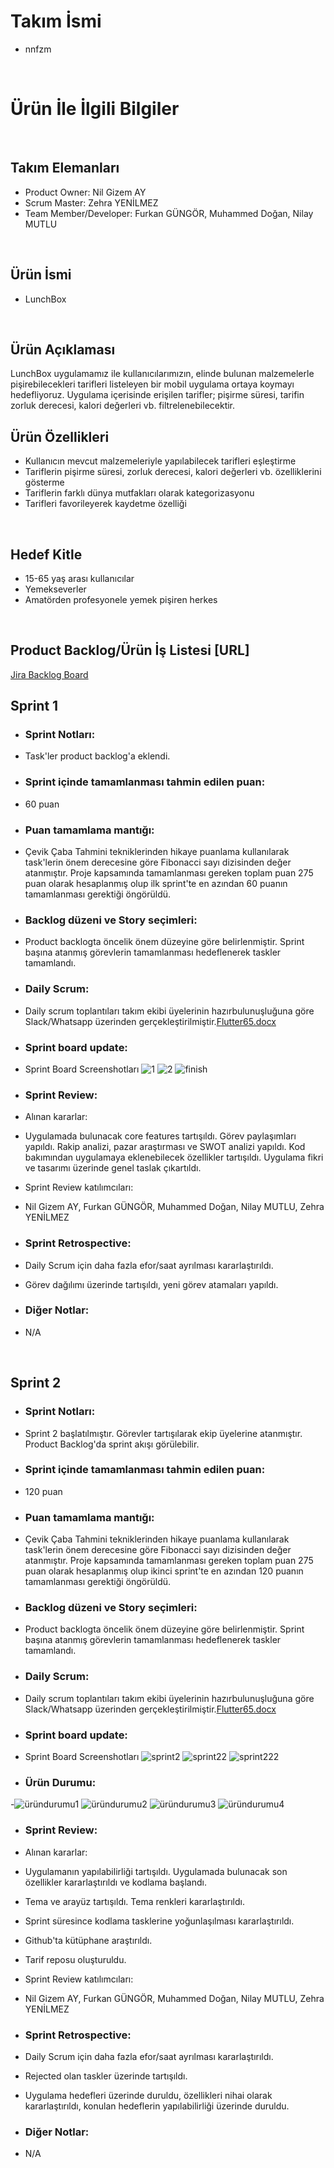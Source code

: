 # Takım İsmi
- nnfzm
<br />

# Ürün İle İlgili Bilgiler
<br />

## Takım Elemanları
- Product Owner: Nil Gizem AY
- Scrum Master: Zehra YENİLMEZ
- Team Member/Developer: Furkan GÜNGÖR, Muhammed Doğan, Nilay MUTLU
<br />

## Ürün İsmi
- LunchBox
<br />

## Ürün Açıklaması
LunchBox uygulamamız ile kullanıcılarımızın, elinde bulunan malzemelerle pişirebilecekleri tarifleri listeleyen bir mobil uygulama ortaya koymayı hedefliyoruz. Uygulama içerisinde erişilen tarifler; pişirme süresi, tarifin zorluk derecesi, kalori değerleri vb. filtrelenebilecektir. 
<br />

## Ürün Özellikleri
- Kullanıcın mevcut malzemeleriyle yapılabilecek tarifleri eşleştirme
- Tariflerin pişirme süresi, zorluk derecesi, kalori değerleri vb. özelliklerini gösterme
- Tariflerin farklı dünya mutfakları olarak kategorizasyonu
- Tarifleri favorileyerek kaydetme özelliği
<br />

## Hedef Kitle
- 15-65 yaş arası kullanıcılar
- Yemekseverler
- Amatörden profesyonele yemek pişiren herkes
<br />

## Product Backlog/Ürün İş Listesi [URL]
[Jira Backlog Board](https://akademi65.atlassian.net/jira/software/projects/LUN/boards/2/backlog)
<br />

## Sprint 1
- ### Sprint Notları: 
- Task'ler product backlog'a eklendi. 
- ### Sprint içinde tamamlanması tahmin edilen puan: 
- 60 puan
- ### Puan tamamlama mantığı: 
- Çevik Çaba Tahmini tekniklerinden hikaye puanlama kullanılarak task'lerin önem derecesine göre Fibonacci sayı dizisinden değer atanmıştır. Proje kapsamında tamamlanması gereken toplam puan 275 puan olarak hesaplanmış olup ilk sprint'te en azından 60 puanın tamamlanması gerektiği öngörüldü.
- ### Backlog düzeni ve Story seçimleri: 
- Product backlogta öncelik önem düzeyine göre belirlenmiştir. Sprint başına atanmış görevlerin tamamlanması hedeflenerek taskler tamamlandı.

- ### Daily Scrum: 
- Daily scrum toplantıları takım ekibi üyelerinin hazırbulunuşluğuna göre Slack/Whatsapp üzerinden gerçekleştirilmiştir.[Flutter65.docx](https://github.com/Flutter65/nnfzm/files/8654311/Flutter65.docx)


- ### Sprint board update: 
- Sprint Board Screenshotları
![1](https://user-images.githubusercontent.com/105171536/167478808-9d12c0b6-a58e-4b76-9a90-b0ae16425de1.PNG)
![2](https://user-images.githubusercontent.com/105171536/167478824-5ee1ca5b-2c7d-4ca1-85ca-ec709cbf98df.PNG)
![finish](https://user-images.githubusercontent.com/105171536/167478859-a7c69394-3386-4c48-98ba-267e62dae8e4.PNG)

- ### Sprint Review: 
- Alınan kararlar: 
- Uygulamada bulunacak core features tartışıldı. Görev paylaşımları yapıldı. Rakip analizi, pazar araştırması ve SWOT analizi yapıldı. Kod bakımından uygulamaya eklenebilecek özellikler tartışıldı. Uygulama fikri ve tasarımı üzerinde genel taslak çıkartıldı.

- Sprint Review katılımcıları: 
- Nil Gizem AY, Furkan GÜNGÖR, Muhammed Doğan, Nilay MUTLU, Zehra YENİLMEZ

- ### Sprint Retrospective:
- Daily Scrum için daha fazla efor/saat ayrılması kararlaştırıldı.
- Görev dağılımı üzerinde tartışıldı, yeni görev atamaları yapıldı.

- ### Diğer Notlar:
- N/A

<br />

## Sprint 2
- ### Sprint Notları: 
- Sprint 2 başlatılmıştır. Görevler tartışılarak ekip üyelerine atanmıştır. Product Backlog'da sprint akışı görülebilir.
- ### Sprint içinde tamamlanması tahmin edilen puan: 
-  120 puan
- ### Puan tamamlama mantığı: 
- Çevik Çaba Tahmini tekniklerinden hikaye puanlama kullanılarak task'lerin önem derecesine göre Fibonacci sayı dizisinden değer atanmıştır. Proje kapsamında tamamlanması gereken toplam puan 275 puan olarak hesaplanmış olup ikinci sprint'te en azından 120 puanın tamamlanması gerektiği öngörüldü.
- ### Backlog düzeni ve Story seçimleri: 
- Product backlogta öncelik önem düzeyine göre belirlenmiştir. Sprint başına atanmış görevlerin tamamlanması hedeflenerek taskler tamamlandı.

- ### Daily Scrum: 
- Daily scrum toplantıları takım ekibi üyelerinin hazırbulunuşluğuna göre Slack/Whatsapp üzerinden gerçekleştirilmiştir.[Flutter65.docx](https://github.com/Flutter65/nnfzm/files/8750163/Sprint-2.docx)


- ### Sprint board update: 
- Sprint Board Screenshotları
![sprint2](https://user-images.githubusercontent.com/105171536/169712995-02561790-bf5f-41c5-a5fb-a9942065b55a.PNG)
![sprint22](https://user-images.githubusercontent.com/105171536/169898469-856a15f7-edee-4008-ae1e-d76dca9f2917.PNG)
![sprint222](https://user-images.githubusercontent.com/105171536/169898474-8671cc8c-5ef8-439f-9c39-de563ce490f1.PNG)


- ### Ürün Durumu:
-![üründurumu1](https://user-images.githubusercontent.com/105171536/169713455-ac2de374-6d92-488d-af63-542a4126f6e0.jpeg)
![üründurumu2](https://user-images.githubusercontent.com/105171536/169713458-30bc15c9-6a14-44c5-8c7f-bc2728a19a30.jpeg)
![üründurumu3](https://user-images.githubusercontent.com/105171536/169713459-3cce391f-50c8-4f99-a6bf-b7a1d22dfcbf.jpeg)
![üründurumu4](https://user-images.githubusercontent.com/105171536/169713461-27cff559-fd66-4c01-a451-3ffee4b0f422.jpeg)



- ### Sprint Review: 
- Alınan kararlar: 
- Uygulamanın yapılabilirliği tartışıldı. Uygulamada bulunacak son özellikler kararlaştırıldı ve kodlama başlandı.
- Tema ve arayüz tartışıldı. Tema renkleri kararlaştırıldı.
- Sprint süresince kodlama tasklerine yoğunlaşılması kararlaştırıldı. 
- Github'ta kütüphane araştırıldı.
- Tarif reposu oluşturuldu. 

- Sprint Review katılımcıları: 
- Nil Gizem AY, Furkan GÜNGÖR, Muhammed Doğan, Nilay MUTLU, Zehra YENİLMEZ

- ### Sprint Retrospective:
- Daily Scrum için daha fazla efor/saat ayrılması kararlaştırıldı.
- Rejected olan taskler üzerinde tartışıldı. 
- Uygulama hedefleri üzerinde duruldu, özellikleri nihai olarak kararlaştırıldı, konulan hedeflerin yapılabilirliği üzerinde duruldu. 

- ### Diğer Notlar:
- N/A

<br />


